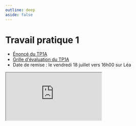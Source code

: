 ```yaml
---
outline: deep
aside: false
---
```



# Travail pratique 1

- [Énoncé du TP1A ](https://docs.google.com/document/d/1NDXzSIgoL4P8UB3jtdn-m1aKfow_UZw9/edit?usp=sharing)
- [Grille d'évaluation du TP1A ](https://docs.google.com/spreadsheets/d/1ymH3DSJ_Kt0RadpUP_etctu2exLzBofX/edit?usp=sharing)
- Date de remise : le vendredi 18 juillet vers 16h00 sur Léa


<iframe src="https://docs.google.com/document/d/1NDXzSIgoL4P8UB3jtdn-m1aKfow_UZw9/edit?usp=sharing"></iframe>